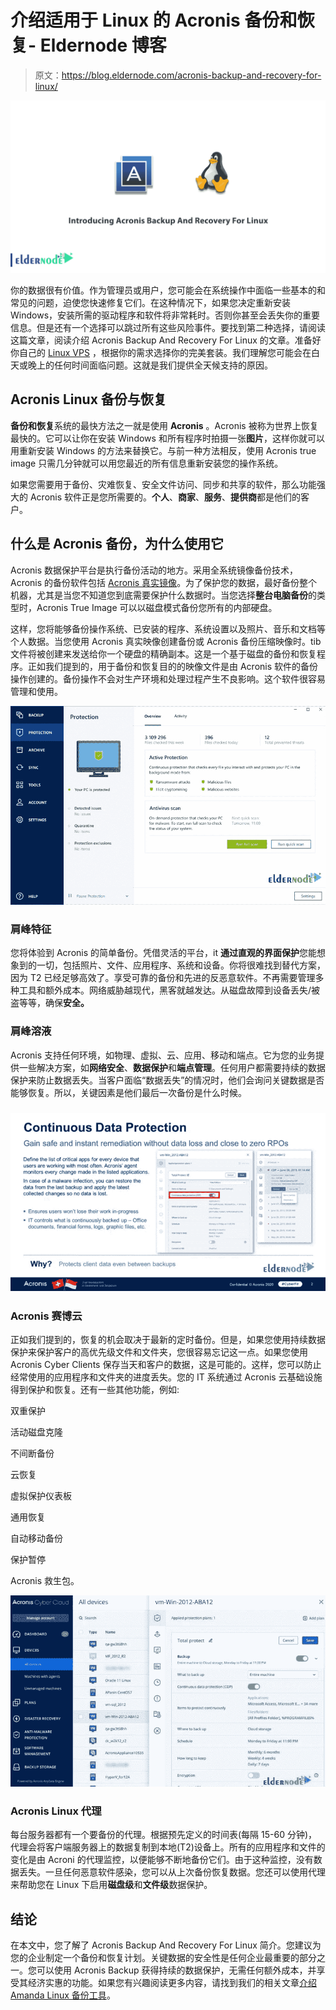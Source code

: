 # 介绍适用于 Linux 的 Acronis 备份和恢复- Eldernode 博客

> 原文：<https://blog.eldernode.com/acronis-backup-and-recovery-for-linux/>

![Introducing Acronis Backup And Recovery For Linux](img/6a0af57204e103dd4af5bc64fd027e47.png)

你的数据很有价值。作为管理员或用户，您可能会在系统操作中面临一些基本的和常见的问题，迫使您快速修复它们。在这种情况下，如果您决定重新安装 Windows，安装所需的驱动程序和软件将非常耗时。否则你甚至会丢失你的重要信息。但是还有一个选择可以跳过所有这些风险事件。要找到第二种选择，请阅读这篇文章，阅读介绍 Acronis Backup And Recovery For Linux 的文章。准备好你自己的 [Linux VPS](https://eldernode.com/linux-vps/) ，根据你的需求选择你的完美套装。我们理解您可能会在白天或晚上的任何时间面临问题。这就是我们提供全天候支持的原因。

## **Acronis Linux 备份与恢复**

**备份和恢复**系统的最快方法之一就是使用 **Acronis** 。Acronis 被称为世界上恢复最快的。它可以让你在安装 Windows 和所有程序时拍摄一张**图片**，这样你就可以用重新安装 Windows 的方法来替换它。与前一种方法相反，使用 Acronis true image 只需几分钟就可以用您最近的所有信息重新安装您的操作系统。

如果您需要用于备份、灾难恢复、安全文件访问、同步和共享的软件，那么功能强大的 Acronis 软件正是您所需要的。**个人**、**商家**、**服务**、**提供商**都是他们的客户。

## 什么是 Acronis 备份，为什么使用它

Acronis 数据保护平台是执行备份活动的地方。采用全系统镜像备份技术，Acronis 的备份软件包括 [Acronis 真实镜像](https://en.wikipedia.org/wiki/Acronis_True_Image)。为了保护您的数据，最好备份整个机器，尤其是当您不知道您到底需要保护什么数据时。当您选择**整台电脑备份**的类型时，Acronis True Image 可以以磁盘模式备份您所有的内部硬盘。

这样，您将能够备份操作系统、已安装的程序、系统设置以及照片、音乐和文档等个人数据。当您使用 Acronis 真实映像创建备份或 Acronis 备份压缩映像时。tib 文件将被创建来发送给你一个硬盘的精确副本。这是一个基于磁盘的备份和恢复程序。正如我们提到的，用于备份和恢复目的的映像文件是由 Acronis 软件的备份操作创建的。备份操作不会对生产环境和处理过程产生不良影响。这个软件很容易管理和使用。

![Acronis Backup dashboard](img/91098e1c3e5a9330580430344fca6eb3.png)

### 肩峰特征

您将体验到 Acronis 的简单备份。凭借灵活的平台，it **通过直观的界面保护**您能想象到的一切，包括照片、文件、应用程序、系统和设备。你将很难找到替代方案，因为 T2 已经足够高效了。享受可靠的备份和先进的反恶意软件。不再需要管理多种工具和额外成本。网络威胁越现代，黑客就越发达。从磁盘故障到设备丢失/被盗等等，确保**安全。**

### 肩峰溶液

Acronis 支持任何环境，如物理、虚拟、云、应用、移动和端点。它为您的业务提供一些解决方案，如**网络安全**、**数据保护**和**端点管理**。任何用户都需要持续的数据保护来防止数据丢失。当客户面临“数据丢失”的情况时，他们会询问关键数据是否能够恢复。所以，关键因素是他们最后一次备份是什么时候。

### ![Continuous data protection](img/3c8593b487c96ed2c1798a70cd73b903.png)

### Acronis 赛博云

正如我们提到的，恢复的机会取决于最新的定时备份。但是，如果您使用持续数据保护来保护客户的高优先级文件和文件夹，您很容易忘记这一点。如果您使用 Acronis Cyber Clients 保存当天和客户的数据，这是可能的。这样，您可以防止经常使用的应用程序和文件夹的进度丢失。您的 IT 系统通过 Acronis 云基础设施得到保护和恢复。还有一些其他功能，例如:

双重保护

活动磁盘克隆

不间断备份

云恢复

虚拟保护仪表板

通用恢复

自动移动备份

保护暂停

Acronis 救生包。

![Acronis Cyber Cloud](img/b1b9b69a133c1b3379f9b2b5b2b8959d.png)

### Acronis Linux 代理

每台服务器都有一个要备份的代理。根据预先定义的时间表(每隔 15-60 分钟)，代理会将客户端服务器上的数据复制到本地(T2)设备上。所有的应用程序和文件的变化是由 Acroni 的代理监控，以便能够不断地备份它们。由于这种监控，没有数据丢失。一旦任何恶意软件感染，您可以从上次备份恢复数据。您还可以使用代理来帮助您在 Linux 下启用**磁盘级**和**文件级**数据保护。

## 结论

在本文中，您了解了 Acronis Backup And Recovery For Linux 简介。您建议为您的企业制定一个备份和恢复计划。关键数据的安全性是任何企业最重要的部分之一。您可以使用 Acronis Backup 获得持续的数据保护，无需任何额外成本，并享受其经济实惠的功能。如果您有兴趣阅读更多内容，请找到我们的相关文章[介绍 Amanda Linux 备份工具](https://blog.eldernode.com/amanda-backup-tool-for-linux/)。